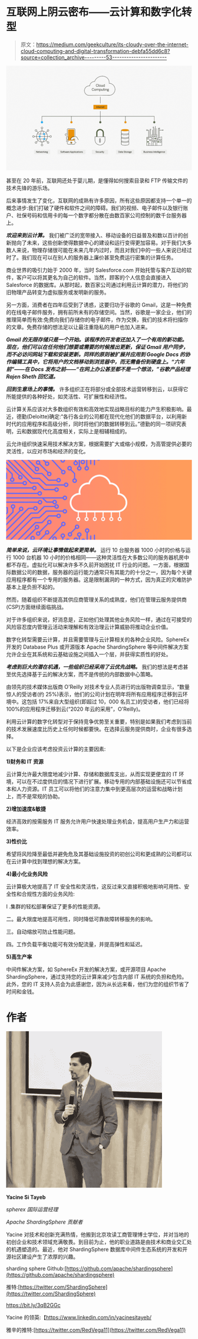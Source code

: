 # 互联网上阴云密布——云计算和数字化转型

> 原文：<https://medium.com/geekculture/its-cloudy-over-the-internet-cloud-computing-and-digital-transformation-debfa55dd6c8?source=collection_archive---------53----------------------->

![](img/2b77ca08ea4f1e80df11348806c36603.png)

甚至在 20 年前，互联网还处于婴儿期，是懂得如何搜索目录和 FTP 传输文件的技术先锋的游乐场。

后来事情发生了变化，互联网的成熟有许多原因，所有这些原因都支持一个单一的概念进步:我们打破了硬件和软件之间的障碍。我们的视频、电子邮件以及银行账户、社保号码和信用卡的每一个数字都分散在由数百家公司控制的数千台服务器上。

***欢迎来到云计算。*** 我们被广泛的宽带接入、移动设备的日益普及和数以百计的创新抛向了未来，这些创新使得数据中心的建设和运行变得更加容易。对于我们大多数人来说，物理存储很可能在未来几年内过时，而且对我们中的一些人来说已经过时了。我们现在可以在别人的服务器上廉价甚至免费运行密集的计算任务。

商业世界的吸引力始于 2000 年，当时 Salesforce.com 开始托管与客户互动的软件，客户可以将其更名为自己的软件。当然，顾客的个人信息会直接进入 Salesforce 的数据库。从那时起，数百家公司通过利用云计算的潜力，将他们的旧物理产品转变为虚拟服务或发明新的服务。

另一方面，消费者在四年后受到了诱惑，这要归功于谷歌的 Gmail，这是一种免费的在线电子邮件服务，拥有前所未有的存储空间。当然，谷歌是一家企业，他们的推理简单而有效:免费向我们存储你的电子邮件，作为交换，我们的技术将扫描你的文章。免费存储的想法足以让最注重隐私的用户也加入进来。

***Gmail 的无限存储只是一个开始。该程序的开发者还加入了一个有用的新功能。现在，他们可以在任何他们想要或需要的时候推出更新，保证 Gmail 用户同步，而不必访问网站下载和安装更新。同样的原则被扩展并应用到 Google Docs 的协作编辑工具中，它将用户的文档移动到浏览器中，而无需备份到硬盘上。“六年前”——在 Docs 发布之前——“在网上办公甚至都不是一个想法，”谷歌产品经理 Rajen Sheth 回忆道。***

***回到生意场上的事情。*** 许多组织正在将部分或全部技术运营转移到云，以获得它所能提供的各种好处，如灵活性、可扩展性和经济性。

云计算关系应该对大多数组织有效和高效地实现战略目标的能力产生积极影响。最近，德勤(Deloitte)确定:“各行各业的公司都在现代化他们的数据平台，以利用新时代的应用程序和高级分析，同时将他们的数据转移到云。”德勤的同一项研究表明，云和数据现代化高度相关，实际上是相辅相成的。

云允许组织快速采用技术解决方案，根据需要扩大或缩小规模，为高管提供必要的灵活性，以应对市场和经济的变化。

![](img/2095f32e0f55d8820c3c499e940a8991.png)

***简单来说，云环境让事情做起来更简单。*** 运行 10 台服务器 1000 小时的价格与运行 1000 台机器 10 小时的价格相同——这种灵活性在大多数公司的服务器机房中都不存在。虚拟化可以解决许多不久前开始困扰 IT 行业的问题。一方面，根据国际数据公司的数据，服务器的运行能力通常只有其能力的十分之一，因为每个关键应用程序都有一个专用的服务器。这是限制漏洞的一种方式，因为真正的灾难防护基本上是负担不起的。

然而，随着组织不断提高其供应商管理关系的成熟度，他们在管理云服务提供商(CSP)方面继续面临挑战。

对于许多组织来说，好消息是，正如他们处理其他业务风险一样，通过在可接受的风险容忍度内管理云活动来理解和有效治理云计算威胁将推动企业价值。

数字化转型需要云计算，并且需要管理与云计算相关的各种企业风险。SphereEx 开发的 Database Plus 或开源版本 Apache ShardingSphere 等中间件解决方案允许企业在其系统和云基础设施之间插入一个层，并获得实质性的好处。

***考虑到巨大的潜在机遇，一些组织已经采用了云优先战略。*** 我们的想法是考虑甚至优先选择基于云的解决方案，而不是传统的内部数据中心策略。

由领先的技术媒体出版商 O'Reilly 对技术专业人员进行的出版物调查显示，“数量惊人的受访者(约 25%)表示，他们的公司计划在明年将所有应用程序迁移到云环境中。这包括 17%来自大型组织(即超过 10，000 名员工)的受访者，他们已经将 100%的应用程序迁移到云(“2020 年云的采用”，O'Reilly)。

利用云计算的数字化转型对于保持竞争优势至关重要，特别是如果我们考虑到当前的技术发展速度比历史上任何时候都要快。在选择云服务提供商时，企业有很多选择。

以下是企业应该考虑投资云计算的主要因素:

**1)财务和 IT 资源**

云计算允许最大限度地减少计算、存储和数据库支出，从而实现更便宜的 IT 环境，可以在不过度供应的情况下进行扩展。移动专用的内部基础设施还可以节省成本和人力资源。IT 员工可以将他们的注意力集中到更高层次的运营和战略计划上，而不是常规的协助。

**2)增加速度&敏捷**

经济高效的按需服务 IT 服务允许用户快速处理业务机会，提高用户生产力和运营效率。

**3)性价比**

希望将风险降至最低并避免危及其基础设施投资的初创公司和更成熟的公司都可以在云计算中找到理想的解决方案。

**4)最小化业务风险**

云计算极大地提高了 IT 安全性和灵活性，这反过来又直接积极地影响可用性、安全性和合规性方面的业务风险:

I .集群的轻松部署保证了更多的性能资源。

二。最大限度地提高可用性，同时降低可靠故障转移服务的影响。

三。自动缩放可防止性能问题。

四。工作负载平衡功能可有效分配流量，并提高弹性和延迟。

**5)高生产率**

中间件解决方案，如 SphereEx 开发的解决方案，或开源项目 Apache ShardingSphere，通过支持您的云计算来减少包含内部 IT 系统的负担和危险。此外，您的 IT 支持人员会为此感谢您，因为从长远来看，他们为您的组织节省了时间和金钱。

# 作者

![](img/96dd648eeaaa17020aa67969cc000ecd.png)

**Yacine Si Tayeb**

*spherex 国际运营经理*

*Apache ShardingSphere 贡献者*

Yacine 对技术和创新充满热情，他搬到北京攻读工商管理博士学位，并对当地的初创企业和技术领域充满敬畏。到目前为止，他的职业道路是由技术和商业交汇处的机遇塑造的。最近，他对 ShardingSphere 数据库中间件生态系统的开发和开源社区建设产生了浓厚的兴趣。

sharding sphere Github:[https://github.com/apache/shardingsphere](https://github.com/apache/shardingsphere)

推特:[https://twitter.com/ShardingSphere](https://twitter.com/ShardingSphere)

https://bit.ly/3qB2GGc

Yacine 的领英:【https://www.linkedin.com/in/yacinesitayeb/ 

雅辛的推特:[https://twitter.com/RedVega11](https://twitter.com/RedVega11)